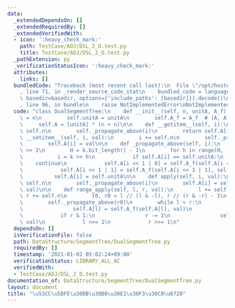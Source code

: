 ```yaml
---
data:
  _extendedDependsOn: []
  _extendedRequiredBy: []
  _extendedVerifiedWith:
  - icon: ':heavy_check_mark:'
    path: TestCase/AOJ/DSL_2_D.test.py
    title: TestCase/AOJ/DSL_2_D.test.py
  _pathExtension: py
  _verificationStatusIcon: ':heavy_check_mark:'
  attributes:
    links: []
  bundledCode: "Traceback (most recent call last):\n  File \"/opt/hostedtoolcache/Python/3.9.1/x64/lib/python3.9/site-packages/onlinejudge_verify/documentation/build.py\"\
    , line 71, in _render_source_code_stat\n    bundled_code = language.bundle(stat.path,\
    \ basedir=basedir, options={'include_paths': [basedir]}).decode()\n  File \"/opt/hostedtoolcache/Python/3.9.1/x64/lib/python3.9/site-packages/onlinejudge_verify/languages/python.py\"\
    , line 96, in bundle\n    raise NotImplementedError\nNotImplementedError\n"
  code: "class DualSegmentTree:\n    def __init__(self, n, unitA, A_f):\n        self.n\
    \ = n\n        self.unitA = unitA\n        self.A_f = A_f  # (A, A) -> A\n   \
    \     self.A = [unitA] * (n + n)\n\n    def __getitem__(self, i):\n        i +=\
    \ self.n\n        self._propagate_above(i)\n        return self.A[i]\n\n    def\
    \ __setitem__(self, i, val):\n        i += self.n\n        self._propagate_above(i)\n\
    \        self.A[i] = val\n\n    def _propagate_above(self, i):\n        k = i\
    \ >> 1\n        H = k.bit_length() - 1\n        for h in range(H, -1, -1):\n \
    \           i = k >> h\n            if self.A[i] == self.unitA:\n            \
    \    continue\n            self.A[i << 1 | 0] = self.A_f(self.A[i << 1 | 0], self.A[i])\n\
    \            self.A[i << 1 | 1] = self.A_f(self.A[i << 1 | 1], self.A[i])\n  \
    \          self.A[i] = self.unitA\n\n    def apply(self, i, val):\n        i +=\
    \ self.n\n        self._propagate_above(i)\n        self.A[i] = self.A_f(self.A[i],\
    \ val)\n\n    def range_apply(self, l, r, val):\n        l += self.n\n       \
    \ r += self.n\n        l0, r0 = l // (l & -l), r // (r & -r) - 1\n        self._propagate_above(l0)\n\
    \        self._propagate_above(r0)\n        while l < r:\n            if l & 1:\n\
    \                self.A[l] = self.A_f(self.A[l], val)\n                l += 1\n\
    \            if r & 1:\n                r -= 1\n                self.A[r] = self.A_f(self.A[r],\
    \ val)\n            l >>= 1\n            r >>= 1\n"
  dependsOn: []
  isVerificationFile: false
  path: DataStructure/SegmentTree/DualSegmentTree.py
  requiredBy: []
  timestamp: '2021-01-02 05:02:24+09:00'
  verificationStatus: LIBRARY_ALL_AC
  verifiedWith:
  - TestCase/AOJ/DSL_2_D.test.py
documentation_of: DataStructure/SegmentTree/DualSegmentTree.py
layout: document
title: "\u53CC\u5BFE\u30BB\u30B0\u30E1\u30F3\u30C8\u6728"
---
```

